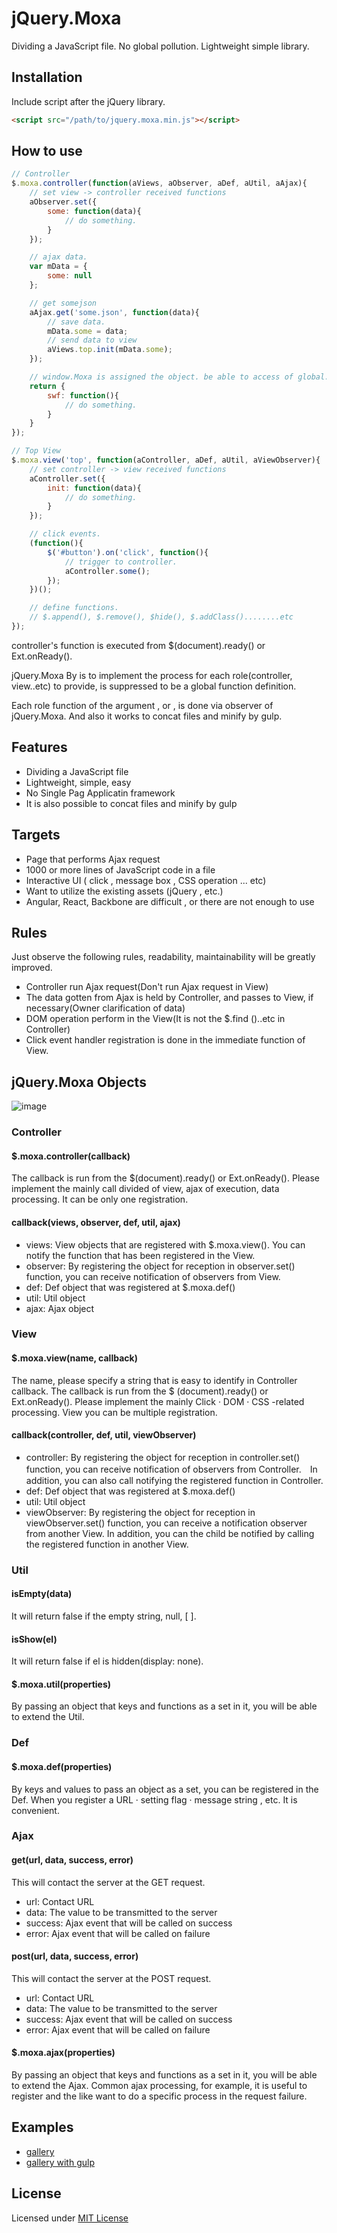 # jQuery.Moxa
Dividing a JavaScript file. No global pollution. Lightweight simple library.

## Installation
Include script after the jQuery library.

```html
<script src="/path/to/jquery.moxa.min.js"></script>
```

## How to use

```javascript
// Controller
$.moxa.controller(function(aViews, aObserver, aDef, aUtil, aAjax){
    // set view -> controller received functions
    aObserver.set({
        some: function(data){
        	// do something.
        }
    });

    // ajax data.
    var mData = {
     	some: null
    };

    // get somejson
    aAjax.get('some.json', function(data){
    	// save data.
    	mData.some = data;
        // send data to view
        aViews.top.init(mData.some);
    });

    // window.Moxa is assigned the object. be able to access of global.
    return {
     	swf: function(){
     		// do something.
     	}
    }
});
```

```javascript
// Top View
$.moxa.view('top', function(aController, aDef, aUtil, aViewObserver){
    // set controller -> view received functions
    aController.set({
        init: function(data){
            // do something.
        }
    });

    // click events.
    (function(){
        $('#button').on('click', function(){
            // trigger to controller.
            aController.some();
        });
    })();

    // define functions.
    // $.append(), $.remove(), $hide(), $.addClass()........etc
});
```

controller's function is executed from $(document).ready() or Ext.onReady().

jQuery.Moxa By is to implement the process for each role(controller, view..etc) to provide, is suppressed to be a global function definition.

Each role function of the argument , or , is done via observer of jQuery.Moxa. And also it works to concat files and minify by gulp.

## Features
* Dividing a JavaScript file
* Lightweight, simple, easy
* No Single Pag Applicatin framework
* It is also possible to concat files and minify by gulp

## Targets
* Page that performs Ajax request
* 1000 or more lines of JavaScript code in a file
* Interactive UI ( click , message box , CSS operation ... etc)
* Want to utilize the existing assets (jQuery , etc.)
* Angular, React, Backbone are difficult , or there are not enough to use

## Rules
Just observe the following rules, readability, maintainability will be greatly improved.
* Controller run Ajax request(Don't run Ajax request in View)
* The data gotten from Ajax is held by Controller, and passes to View, if necessary(Owner clarification of data)
* DOM operation perform in the View(It is not the $.find ()..etc in Controller)
* Click event handler registration is done in the immediate function of View.

## jQuery.Moxa Objects
![image](http://makoto31.github.io/jquery.moxa/pages/ER.png "image")

### Controller

#### $.moxa.controller(callback)
The callback is run from the $(document).ready() or Ext.onReady(). Please implement the mainly call divided of view, ajax of execution, data processing. It can be only one registration.

#### callback(views, observer, def, util, ajax)
* views: View objects that are registered with $.moxa.view(). You can notify the function that has been registered in the View.
* observer: By registering the object for reception in observer.set() function, you can receive notification of observers from View.
* def: Def object that was registered at $.moxa.def()
* util: Util object
* ajax: Ajax object

### View

#### $.moxa.view(name, callback)
The name, please specify a string that is easy to identify in Controller callback. The callback is run from the $ (document).ready() or Ext.onReady(). Please implement the mainly Click · DOM · CSS -related processing. View you can be multiple registration.

#### callback(controller, def, util, viewObserver)
* controller: By registering the object for reception in controller.set() function, you can receive notification of observers from Controller.　In addition, you can also call notifying the registered function in Controller.
* def: Def object that was registered at $.moxa.def()
* util: Util object
* viewObserver: By registering the object for reception in viewObserver.set() function, you can receive a notification observer from another View. In addition, you can the child be notified by calling the registered function in another View.

### Util

#### isEmpty(data)
It will return false if the empty string, null, [ ].

#### isShow(el)
It will return false if el is hidden(display: none).

#### $.moxa.util(properties)
By passing an object that keys and functions as a set in it, you will be able to extend the Util.

### Def

#### $.moxa.def(properties)
By keys and values ​​to pass an object as a set, you can be registered in the Def. When you register a URL · setting flag · message string , etc. It is convenient.

### Ajax
#### get(url, data, success, error)
This will contact the server at the GET request.
* url: Contact URL
* data: The value to be transmitted to the server
* success: Ajax event that will be called on success
* error: Ajax event that will be called on failure

#### post(url, data, success, error)
This will contact the server at the POST request.
* url: Contact URL
* data: The value to be transmitted to the server
* success: Ajax event that will be called on success
* error: Ajax event that will be called on failure

#### $.moxa.ajax(properties)
By passing an object that keys and functions as a set in it, you will be able to extend the Ajax. Common ajax processing, for example, it is useful to register and the like want to do a specific process in the request failure.

## Examples
* [gallery](https://github.com/makoto31/jquery.moxa/tree/master/example "gallery")
* [gallery with gulp](https://github.com/makoto31/jquery.moxa/tree/master/example_gulp "gallery with gulp")

## License
Licensed under [MIT License](https://github.com/makoto31/jquery.moxa/blob/master/LICENSE.txt "MIT License")
